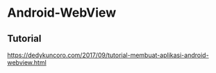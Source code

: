 # Android-WebView

## Tutorial ##
https://dedykuncoro.com/2017/09/tutorial-membuat-aplikasi-android-webview.html